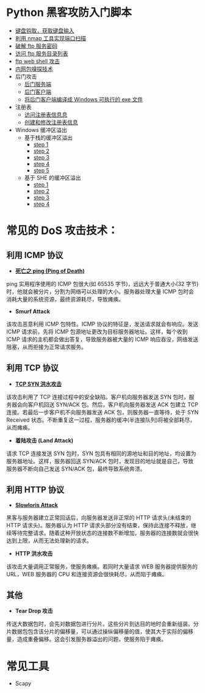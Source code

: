 # Python 黑客攻防入门脚本

* [键盘钩取，获取键盘输入](./5-1-MessageHooking.py)
* [利用 nmap 工具实现端口扫描](./7-1-ScannerPort.py)
* [破解 ftp 服务密码](./7-2-CrackPasswords.py)
* [访问 ftp 服务目录列表](./7-3-DirList.py)
* [ftp web shell 攻击](./7-4-WebShell.py)
* [内网包嗅探技术](./7-5-Sniffing.py)
* 后门攻击
	* [后门服务端](./8-1-backdoorserver.py)
	* [后门客户端](./8-1-backdoorclient.py)
	* [将后门客户端编译成 Windows 可执行的 exe 文件](./8-1-setup.py)
* 注册表
	* [访问注册表信息息](./8-4-registrylist.py)
	* [创建和修改注册表信息](./8-4-registryupdate.py)
* Windows 缓冲区溢出
	* 基于栈的缓冲区溢出
		* [step 1](./8-6-1.py)
		* [step 2](./8-6-2.py)
		* [step 3](./8-6-3.py)
		* [step 4](./8-6-4.py)
		* [step 5](./8-6-5.py)
	* 基于 SHE 的缓冲区溢出
		* [step 1](./8-12-1.py)
		* [step 2](./8-12-2.py)
		* [step 3](./8-12-3.py)
		* [step 4](./8-12-4.py)


# 常见的 DoS 攻击技术：

## 利用 ICMP 协议

* **[死亡之 ping (Ping of Death)](./7-6-Dos-ping.py)**

ping 实用程序使用的 ICMP 包很大(如 65535 字节)，远远大于普通大小(32 字节)时，他就会被分片，分割为网络可以处理的大小。服务器处理大量 ICMP 包时会消耗大量的系统资源，最终资源耗尽，导致瘫痪。

* **Smurf Attack**

该攻击恶意利用 ICMP 包特性。ICMP 协议的特征是，发送请求就会有响应。发送 ICMP 请求前，先将 ICMP 包源地址更改为目标服务器地址。这样，每个收到 ICMP 请求的主机都会做出答复，导致服务器被大量的 ICMP 响应吞没，网络发送阻塞，从而拒接为正常请求服务。

## 利用 TCP 协议

* **[TCP SYN 洪水攻击](./7-7-Dos-TCPSYN.py)**

该攻击利用了 TCP 连接过程中的安全缺陷。客户机向服务器发送 SYN 包时，服务器会向客户机回送 SYN/ACK 包。然后，客户机向服务器发送 ACK 包建立 TCP 连接。若最后一步客户机不向服务器发送 ACK 包，则服务器一直等待，处于 SYN Received 状态。不断重复这一过程，服务器的缓冲(半连接队列)将被全部耗尽，从而瘫痪。

* **着陆攻击 (Land Attack)**

请求 TCP 连接发送 SYN 包时，SYN 包具有相同的源地址和目的地址，均设置为服务器地址。这样，服务器回送 SYN/ACK 包时，发现目的地址就是自己，导致服务器不断向自己发送 SYN/ACK 包，最终导致系统奔溃。

## 利用 HTTP 协议

* **[Slowloris Attack](./7-8-Dos-slowloris.py)**

黑客与服务器建立正常回话后，向服务器发送非正常的 HTTP 请求头(未结束的 HTTP 请求头)。服务器认为 HTTP 请求头部分没有结束，保持此连接不释放，继续等待完整请求。随着这种开放状态的连接数不断增加，服务器的连接数就会很快达到上限，从而无法处理新的请求。

* **HTTP 洪水攻击**

该攻击大量调用正常服务，使服务瘫痪。若同时大量请求 WEB 服务器提供服务的 URL，WEB 服务器的 CPU 和连接资源会很快耗尽，从而陷于瘫痪。

## 其他

* **Tear Drop 攻击**

传送大数据包时，会先对数据包进行分片。这些分片到达目的地时会重新组装。分片数据包包含该分片的偏移量，可以通过操纵偏移量的值，使其大于实际的偏移量，造成重叠偏移。这会引发服务器溢出的问题，使服务陷于瘫痪。

# 常见工具

* Scapy
